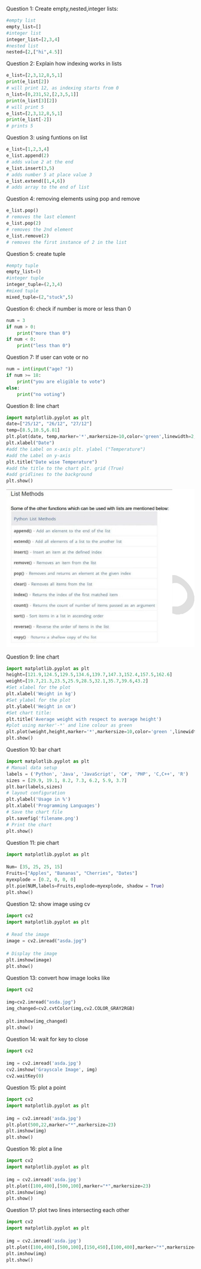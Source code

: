 Question 1: Create empty,nested,integer lists:
```py
#empty list
empty_list=[]
#integer list
integer_list=[2,3,4]
#nested list
nested=[2,["hi",4.5]]
```

Question 2: Explain how indexing works in lists
```py
e_list=[2,3,12,8,5,1]
print(e_list[2]) 
# will print 12, as indexing starts from 0
n_list=[0,231,52,[2,3,5,1]]
print(n_list[3][2])
# will print 5
e_list=[2,3,12,8,5,1]
print(e_list[-2]) 
# prints 5
```

Question 3: using funtions on list
```py
e_list=[1,2,3,4]
e_list.append(2) 
# adds value 2 at the end
e_list.insert(3,5)
# adds number 5 at place value 3
e_list.extend([1,4,6])
# adds array to the end of list
```

Question 4: removing elements using pop and remove
```py
e_list.pop()
# removes the last element
e_list.pop(2)
# removes the 2nd element
e_list.remove(2)
# removes the first instance of 2 in the list
```

Question 5: create tuple
```py
#empty tuple
empty_list=()
#integer tuple
integer_tuple=(2,3,4)
#mixed tuple
mixed_tuple=(2,"stuck",5)
```

Question 6: check if number is more or less than 0
```py
num = 3
if num > 0:
    print("more than 0")
if num < 0:
    print("less than 0")
```

Question 7: If user can vote or no
```py
num = int(input("age? "))
if num >= 18:
    print("you are eligible to vote")
else:
    print("no voting")
```

Question 8: line chart 
```py
import matplotlib.pyplot as plt 
date=["25/12", "26/12", "27/12"] 
temp=[8.5,10.5,6.81]
plt.plot(date, temp,marker='*',markersize=10,color='green',linewidth=2, linestyle='dashdot' ,markerfacecolor="y", markeredgecolor="r")
plt.xlabel("Date") 
#add the Label on x-axis plt. ylabel ("Temperature")
#add the Label on y-axis
plt.title("Date wise Temperature") 
#add the title to the chart plt. grid (True)
#add gridlines to the background
plt.show()
```
![alt text](image.png)

Question 9: line chart
```py
import matplotlib.pyplot as plt
height=[121.9,124.5,129.5,134.6,139.7,147.3,152.4,157.5,162.6]
weight=[19.7,21.3,23.5,25.9,28.5,32.1,35.7,39.6,43.2]
#Set xlabel for the plot
plt.xlabel('Weight in kg') 
#Set ylabel for the plot 
plt.ylabel('Height in cm') 
#Set chart title:
plt.title('Average weight with respect to average height') 
#plot using marker'-*' and line colour as green 
plt.plot(weight,height,marker='*',markersize=10,color='green ',linewidth=2, linestyle='dashdot')
plt.show()
```


Question 10: bar chart 
```py
import matplotlib.pyplot as plt
# Manual data setup
labels = ('Python', 'Java', 'JavaScript', 'C#', 'PHP', 'C,C++', 'R')
sizes = [29.9, 19.1, 8.2, 7.3, 6.2, 5.9, 3.7]
plt.bar(labels,sizes)
# layout configuration
plt.ylabel('Usage in %')
plt.xlabel('Programming Languages')
# Save the chart file
plt.savefig('filename.png')
# Print the chart
plt.show()
```

Question 11: pie chart
```py
import matplotlib.pyplot as plt

Num= [35, 25, 25, 15]
Fruits=["Apples", "Bananas", "Cherries", "Dates"] 
myexplode = [0.2, 0, 0, 0] 
plt.pie(NUM,labels=Fruits,explode=myexplode, shadow = True)
plt.show()
```

Question 12: show image using cv
```py
import cv2
import matplotlib.pyplot as plt

# Read the image
image = cv2.imread("asda.jpg")

# Display the image
plt.imshow(image)
plt.show()
```

Question 13: convert how image looks like
```py
import cv2

img=cv2.imread("asda.jpg")
img_changed=cv2.cvtColor(img,cv2.COLOR_GRAY2RGB)

plt.imshow(img_changed)
plt.show()
```


Question 14: wait for key to close
```py
import cv2

img = cv2.imread('asda.jpg') 
cv2.imshow('Grayscale Image', img)
cv2.waitKey(0)
```

Question 15: plot a point
```py
import cv2
import matplotlib.pyplot as plt

img = cv2.imread('asda.jpg') 
plt.plot(500,22,marker="*",markersize=23)
plt.imshow(img)
plt.show()
```

Question 16: plot a line
```py
import cv2
import matplotlib.pyplot as plt

img = cv2.imread('asda.jpg') 
plt.plot([100,400],[500,100],marker="*",markersize=23)
plt.imshow(img)
plt.show()
```

Question 17: plot two lines intersecting each other
```py
import cv2
import matplotlib.pyplot as plt

img = cv2.imread('asda.jpg') 
plt.plot([100,400],[500,100],[150,450],[100,400],marker="*",markersize=2)
plt.imshow(img)
plt.show()
```
